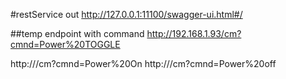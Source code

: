 #restService out
http://127.0.0.1:11100/swagger-ui.html#/

##temp endpoint with command
http://192.168.1.93/cm?cmnd=Power%20TOGGLE

http://<ip>/cm?cmnd=Power%20On
http://<ip>/cm?cmnd=Power%20off